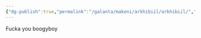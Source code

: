 ```yaml
---
{"dg-publish":true,"permalink":"/galanta/makoni/arkhibiil/arkhibiil/","created":"2025-02-09T21:34:16.023+00:00","updated":"2025-02-09T21:47:32.676+00:00"}
---
```


Fucka you boogyboy